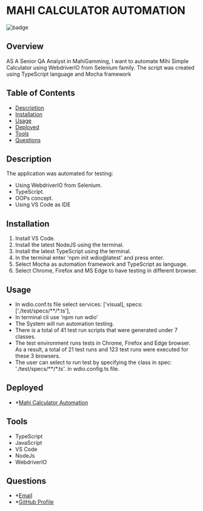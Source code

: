 # **MAHI CALCULATOR AUTOMATION**

![badge](https://img.shields.io/badge/License-mit-blue)

## Overview

AS A Senior QA Analyst in MahiGamming, I want to automate Mihi Simple Calculator using WebdriverIO from Selenium family. The script was created using TypeScript language and Mocha framework

## Table of Contents

- [Description](#description)
- [Installation](#installation)
- [Usage](#usage)
- [Deployed](#deployed)
- [Tools](#tools)
- [Questions](#questions)

## Description

The application was automated for testing:

- Using WebdriverIO from Selenium.
- TypeScript.
- OOPs concept.
- Using VS Code as IDE

## Installation

1. Install VS Code.
2. Install the latest NodeJS using the terminal.
3. Install the latest TypeScript using the terminal.
4. In the terminal enter 'npm init wdio@latest' and press enter.
5. Select Mocha as automation framework and TypeScript as language.
6. Select Chrome, Firefox and MS Edge to have testing in different browser.

## Usage

- In wdio.conf.ts file select services: ['visual], specs: ['./test/specs/**/*.ts'],
- In terminal cli use 'npm run wdio'
- The System will run automation testing.
- There is a total of 41 test run scripts that were generated under 7 classes.
- The test environment runs tests in Chrome, Firefox and Edge browser. As a result, a total of 21 test runs and 123 test runs were executed for these 3 browsers.
- The user can select to run test by specifying the class in spec: './test/specs/**/*.ts'. in wdio.config.ts file.


## Deployed

- \*[Mahi Calculator Automation](https://github.com/mirzadev/mahiCalculatorAutomation)


## Tools

- TypeScript
- JavaScript
- VS Code
- NodeJs
- WebdriverIO

## Questions

- \*[Email](awal.mirza2016@gmail.com)
- \*[GitHub Profile](https://github.com/mirzadev)
